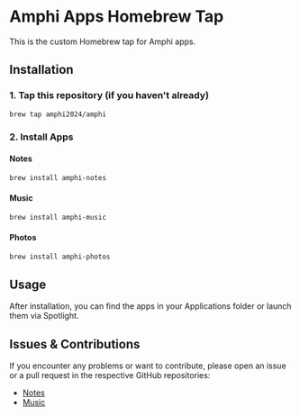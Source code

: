 # Amphi Apps Homebrew Tap

This is the custom Homebrew tap for Amphi apps.

## Installation

### 1. Tap this repository (if you haven't already)

```bash
brew tap amphi2024/amphi
```

### 2. Install Apps

#### Notes

```bash
brew install amphi-notes
```

#### Music

```bash
brew install amphi-music
```

#### Photos

```bash
brew install amphi-photos
```

## Usage

After installation, you can find the apps in your Applications folder or launch them via Spotlight.

## Issues & Contributions

If you encounter any problems or want to contribute, please open an issue or a pull request in the respective GitHub repositories:
- [Notes](https://github.com/amphi2024/notes)
- [Music](https://github.com/amphi2024/music)